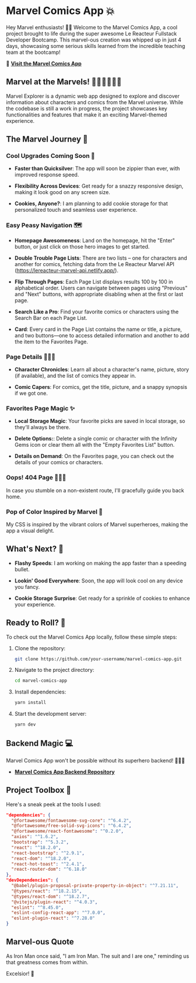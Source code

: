 # Marvel Comics App 💥

Hey Marvel enthusiasts! 👋🏽 Welcome to the Marvel Comics App, a cool project brought to life during the super awesome Le Reacteur Fullstack Developer Bootcamp. This marvel-ous creation was whipped up in just 4 days, showcasing some serious skills learned from the incredible teaching team at the bootcamp!

🚀 **[Visit the Marvel Comics App](https://my-marvel-comics-app.netlify.app/)**

## Marvel at the Marvels! 🦸🏽‍♂️🦸🏽‍♀️

Marvel Explorer is a dynamic web app designed to explore and discover information about characters and comics from the Marvel universe. While the codebase is still a work in progress, the project showcases key functionalities and features that make it an exciting Marvel-themed experience.

## The Marvel Journey 🌟

### Cool Upgrades Coming Soon 🚀

- **Faster than Quicksilver**: The app will soon be zippier than ever, with improved response speed.

- **Flexibility Across Devices**: Get ready for a snazzy responsive design, making it look good on any screen size.

- **Cookies, Anyone?**: I am planning to add cookie storage for that personalized touch and seamless user experience.

### Easy Peasy Navigation 🗺️

- **Homepage Awesomeness**: Land on the homepage, hit the "Enter" button, or just click on those hero images to get started.

- **Double Trouble Page Lists**: There are two lists – one for characters and another for comics, fetching data from the Le Reacteur Marvel API (https://lereacteur-marvel-api.netlify.app/).

- **Flip Through Pages**: Each Page List displays results 100 by 100 in alphabetical order. Users can navigate between pages using "Previous" and "Next" buttons, with appropriate disabling when at the first or last page.

- **Search Like a Pro**: Find your favorite comics or characters using the Search Bar on each Page List.

- **Card**: Every card in the Page List contains the name or title, a picture, and two buttons—one to access detailed information and another to add the item to the Favorites Page.

### Page Details 🕵🏽‍♀️

- **Character Chronicles**: Learn all about a character's name, picture, story (if available), and the list of comics they appear in.

- **Comic Capers**: For comics, get the title, picture, and a snappy synopsis if we got one.

### Favorites Page Magic ✨

- **Local Storage Magic**: Your favorite picks are saved in local storage, so they'll always be there.

- **Delete Options:**: Delete a single comic or character with the Infinity Gems icon or clear them all with the "Empty Favorites List" button.

- **Details on Demand**: On the Favorites page, you can check out the details of your comics or characters.

### Oops! 404 Page 🤷🏽‍♀️

In case you stumble on a non-existent route, I'll gracefully guide you back home.

### Pop of Color Inspired by Marvel 🌈

My CSS is inspired by the vibrant colors of Marvel superheroes, making the app a visual delight.

## What's Next? 🚀

- **Flashy Speeds**: I am working on making the app faster than a speeding bullet.

- **Lookin' Good Everywhere**: Soon, the app will look cool on any device you fancy.

- **Cookie Storage Surprise**: Get ready for a sprinkle of cookies to enhance your experience.

## Ready to Roll? 🚀

To check out the Marvel Comics App locally, follow these simple steps:

1. Clone the repository:

   ```bash
   git clone https://github.com/your-username/marvel-comics-app.git
   ```

2. Navigate to the project directory:

   ```bash
   cd marvel-comics-app
   ```

3. Install dependencies:

   ```bash
   yarn install
   ```

4. Start the development server:

   ```bash
   yarn dev
   ```

## Backend Magic 💻

Marvel Comics App won't be possible without its superhero backend! 🦸🏽‍♀️

- **[Marvel Comics App Backend Repository](https://github.com/IndraTNPTL/backend-marvel)**

## Project Toolbox 🧰

Here's a sneak peek at the tools I used:

```json
"dependencies": {
  "@fortawesome/fontawesome-svg-core": "^6.4.2",
  "@fortawesome/free-solid-svg-icons": "^6.4.2",
  "@fortawesome/react-fontawesome": "^0.2.0",
  "axios": "^1.6.2",
  "bootstrap": "^5.3.2",
  "react": "^18.2.0",
  "react-bootstrap": "^2.9.1",
  "react-dom": "^18.2.0",
  "react-hot-toast": "^2.4.1",
  "react-router-dom": "^6.18.0"
},
"devDependencies": {
  "@babel/plugin-proposal-private-property-in-object": "^7.21.11",
  "@types/react": "^18.2.15",
  "@types/react-dom": "^18.2.7",
  "@vitejs/plugin-react": "^4.0.3",
  "eslint": "^8.45.0",
  "eslint-config-react-app": "^7.0.0",
  "eslint-plugin-react": "^7.28.0"
}
```

## Marvel-ous Quote

As Iron Man once said, "I am Iron Man. The suit and I are one," reminding us that greatness comes from within.

Excelsior! 🚀
